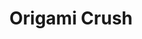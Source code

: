 ---
title: Origami Crush
developer: Red Potion
image: OrigamiCrush.jpg
link: https://redpotion.itch.io/origami-crush-gamers-edition
android: https://play.google.com/store/apps/details?id=com.redpotion.shootemup.origamicrush
---